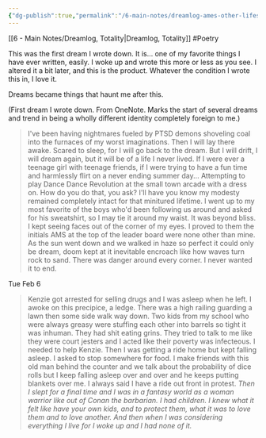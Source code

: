 ```yaml
---
{"dg-publish":true,"permalink":"/6-main-notes/dreamlog-ames-other-lifes/"}
---
```


[[6 - Main Notes/Dreamlog, Totality\|Dreamlog, Totality]] #Poetry 


This was the first dream I wrote down. It is… one of my favorite things I have ever written, easily. I woke up and wrote this more or less as you see. I altered it a bit later, and this is the product. Whatever the condition I wrote this in, I love it.

Dreams became things that haunt me after this.



 (First dream I wrote down. From OneNote. Marks the start of several dreams and trend in being a wholly different identity completely foreign to me.)
>I've been having nightmares fueled by PTSD demons shoveling coal into the furnaces of my worst imaginations. Then I will lay there awake. Scared to sleep, for I will go back to the dream. But I will drift, I will dream again, but it will be of a life I never lived. If I were ever a teenage girl with teenage friends, if I were trying to have a fun time and harmlessly flirt on a never ending summer day... Attempting to play Dance Dance Revolution at the small town arcade with a dress on. How do you do that, you ask? I'll have you know my modesty remained completely intact for that minitured lifetime. I went up to my most favorite of the boys who'd been following us around and asked for his sweatshirt, so I may tie it around my waist. It was beyond bliss. I kept seeing faces out of the corner of my eyes. I proved to them the initials AMS at the top of the leader board were none other than mine. As the sun went down and we walked in haze so perfect it could only be dream, doom kept at it inevitable encroach like how waves turn rock to sand. There was danger around every corner. I never wanted it to end. 
>



Tue Feb 6
>Kenzie got arrested for selling drugs and I was asleep when he left. I awoke on this precipice, a ledge. There was a high railing guarding a lawn then some side walk way down. Two kids from my school who were always greasy were stuffing each other into barrels so tight it was inhuman. They had shit eating grins. They tried to talk to me like they were court jesters and I acted like their poverty was infecteous. I needed to help Kenzie. Then I was getting a ride home but kept falling asleep. I asked to stop somewhere for food. I make friends with this old man behind the counter and we talk about the probability of dice rolls but I keep falling asleep over and over and he keeps putting blankets over me. I always said I have a ride out front in protest. *Then I slept for a final time and I was in a fantasy world as a woman warrior like out of Conan the barbarian. I had children. I knew what it felt like have your own kids, and to protect them, what it was to love them and to love another. And then when I was considering everything I live for I woke up and I had none of it.* 
>








